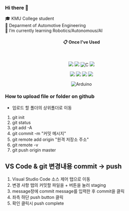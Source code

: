 ### Hi there 👋
🎓 KMU College student <br/> 
🚗 Deparment of Automotive Engineering <br/> 
🌱 I’m currently learning Robotics/Autonomous/AI

<div align="center"> 

####  :clipboard: Once I've Used 

 <br/>
 
<img src="https://img.shields.io/badge/Python-3776AB?style=for-the-badge&logo=Python&logoColor=white"> <img src="https://img.shields.io/badge/C++-00599C?style=for-the-badge&logo=cplusplus&logoColor=white"> 
![C](https://img.shields.io/badge/c-%2300599C.svg?style=for-the-badge&logo=c&logoColor=white) <img src="https://img.shields.io/badge/mysql-4479A1?style=for-the-badge&logo=mysql&logoColor=white">

<img src="https://img.shields.io/badge/github-181717?style=for-the-badge&logo=github&logoColor=white"> <img src="https://img.shields.io/badge/aws-232F3E?style=for-the-badge&logo=Amazon aws&logoColor=white"> <img src="https://img.shields.io/badge/VSC-007ACC?style=for-the-badge&logo=VisualStudioCode&logoColor=white"> <img src="https://img.shields.io/badge/Slack-4A154B?style=for-the-badge&logo=Slack&logoColor=white"> 

![Arduino](https://img.shields.io/badge/-Arduino-00979D?style=for-the-badge&logo=Arduino&logoColor=white)

<div align="left"> 
 
### How to upload file or folder on github 
- 업로드 할 폴더의 상위폴더로 이동 
1. git init
2. git status
3. git add -A
4. git commit -m "커밋 메시지"
5. git remote add origin "원격 저장소 주소"
6. git remote -v
7. git push origin master

## VS Code & git 변경내용 commit -> push
1. Visual Studio Code 소스 제어 탭으로 이동
2. 변경 사항 탭의 커밋할 파일을 + 버튼을 눌러 staging
3. message창에 commit message를 입력한 후 commit을 클릭
4. 좌측 하단 push button 클릭
5. 확인 클릭시 push complete
   

   
<!--
**AUTO-KKYU/AUTO-KKYU** is a ✨ _special_ ✨ repository because its `README.md` (this file) appears on your GitHub profile.

Here are some ideas to get you started:

- 🔭 I’m currently working on ...
- 🌱 I’m currently learning ...
- 👯 I’m looking to collaborate on ...
- 🤔 I’m looking for help with ...
- 💬 Ask me about ...
- 📫 How to reach me: ...
- 😄 Pronouns: ...
- ⚡ Fun fact: ...
-->

